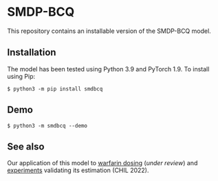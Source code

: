 # SMDP-BCQ

This repository contains an installable version of the SMDP-BCQ model.

## Installation

The model has been tested using Python 3.9 and PyTorch 1.9. To install using Pip:

    $ python3 -m pip install smdbcq

## Demo

    $ python3 -m smdbcq --demo

## See also

Our application of this model to [warfarin dosing](https://github.com/hamilton-health-sciences/warfarin) (*under review*) and [experiments](https://github.com/mary-wu/smdp) validating its estimation (CHIL 2022).
